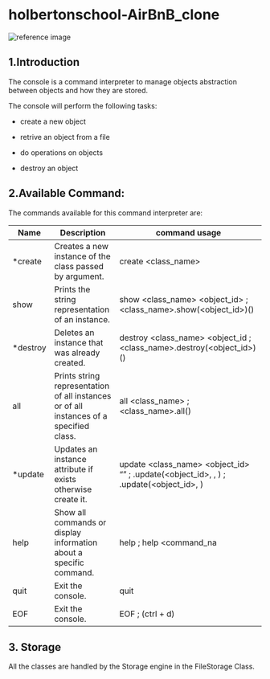 # holbertonschool-AirBnB_clone

![reference image](https://upload.wikimedia.org/wikipedia/commons/thumb/6/69/Airbnb_Logo_B%C3%A9lo.svg/1200px-Airbnb_Logo_B%C3%A9lo.svg.png)

##  1.Introduction
The console is a command interpreter to manage objects abstraction between objects and how they are stored.


The console will perform the following tasks:

- create a new object
- retrive an object from a file

- do operations on objects
- destroy an object

##  2.Available Command:
The commands available for this command interpreter are:



| Name     | Description  | command usage    |
| ------------- | ------------- |---------------|
|  *create       | Creates a new instance of the class passed by argument.| create <class_name>|
|   show      | Prints the string representation of an instance.  | show <class_name> <object_id> ; <class_name>.show(<object_id>)()       
|  *destroy       | Deletes an instance that was already created.         | destroy <class_name> <object_id ; <class_name>.destroy(<object_id>)()
|   all     | Prints string representation of all instances or of all instances of a specified class.        |all <class_name> ; <class_name>.all()
|  *update       | Updates an instance attribute if exists otherwise create it.         |update <class_name> <object_id> <attribute name> “<attribute value>” ; <class name>.update(<object_id>, <attribute name>, <attribute value>) ; <class name>.update(<object_id>, <dictionary representation>)
|   help      | Show all commands or display information about a specific command.         | help ; help <command_na
|   quit     | Exit the console.         |quit
|   EOF      | Exit the console.         |EOF ; (ctrl + d)

## 3. Storage
All the classes are handled by the Storage engine in the FileStorage Class.


